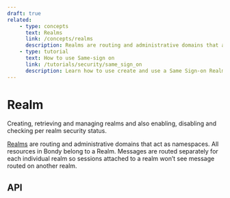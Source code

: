 ```yaml
---
draft: true
related:
    - type: concepts
      text: Realms
      link: /concepts/realms
      description: Realms are routing and administrative domains that act as namespaces. All resources in Bondy belong to a Realm.
    - type: tutorial
      text: How to use Same-sign on
      link: /tutorials/security/same_sign_on
      description: Learn how to use create and use a Same Sign-on Realm.
---
```

# Realm
Creating, retrieving and managing realms and also enabling, disabling and checking per realm security status.

[Realms](/concepts/realms) are routing and administrative domains that act as namespaces. All resources in Bondy belong to a Realm. Messages are routed separately for each individual realm so sessions attached to a realm won’t see message routed on another realm.

<!--@include: ../parts/realm_data.md-->

## API